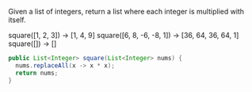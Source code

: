Given a list of integers, return a list where each integer is multiplied with itself.

square([1, 2, 3]) → [1, 4, 9]
square([6, 8, -6, -8, 1]) → [36, 64, 36, 64, 1]
square([]) → []



```java
public List<Integer> square(List<Integer> nums) {
  nums.replaceAll(x -> x * x);
  return nums;
}

```

